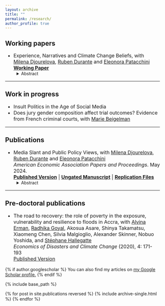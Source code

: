 ```yaml
---
layout: archive
title: ""
permalink: /research/
author_profile: true
---
```


<style type="text/css">
  ul { font-size: 16px; }
  ol { font-size: 16px; }
  details { margin-left: 10px; font-size: 14px; }
  h3 + ul { margin-top: 5px; }
  h4 + p { margin-top: -15px; }
  h4 + details { margin-top: -15px; }
  p + details { margin-top: -15px; }
  summary + p { text-align: justify; }
</style>


## Working papers
<ul>
  <li>
    Experience, Narratives and Climate Change Beliefs, with <a href="https://sites.google.com/site/milenadjourelova/home">Milena Djourelova</a>, <a href="https://www.rubendurante.net/">Ruben Durante</a> and <a href="https://www.epatacchini.com/">Eleonora Patacchini</a><br />
    <a href="https://raw.githubusercontent.com/Elliot-Motte/Elliot-Motte.github.io/master/files/02_Climate_Change_Narratives/Experience_Narratives_Climate_Change_Beliefs_20240529.pdf" download><b>Working Paper</b></a>
    <details> <summary> Abstract </summary>
    <p>
Linking the location and timing of FEMA-declared disasters to large-scale electoral survey data, we study how the experience of a natural disaster affects climate change beliefs, and how experience interacts with ideology. Contrary to the predictions of standard learning models, we find evidence for divergence in beliefs – exposure to the same disaster event increases stated climate change and environmental concerns among liberals, but decreases them among conservatives, widening the ideological gap by 11-17%. We further provide evidence of conflicting ideological media discourse on climate change in the aftermath of disasters by applying GPT as a novel text annotation approach. Our findings are consistent with natural disasters making the debate around climate change and partisan cleavages on this issue more salient and further polarizing initial beliefs. 
    </p>
    </details>
  </li>
</ul>




---
## Work in progress
<ul>
  <li>
    Insult Politics in the Age of Social Media
  </li>
  <li>
    Does jury gender composition affect trial outcomes? Evidence from French criminal courts, with <a href="https://mariebeigelman.github.io/">Marie Beigelman</a>
  </li>
</ul>



---
## Publications

<ul>
  <li>
    Media Slant and Public Policy Views, with <a href="https://sites.google.com/site/milenadjourelova/home">Milena Djourelova</a>, <a href="https://www.rubendurante.net/">Ruben Durante</a> and <a href="https://www.epatacchini.com/">Eleonora Patacchini</a> <br />
    <i>American Economic Association Papers and Proceedings</i>. May 2024.<br />
    <a href="https://www.aeaweb.org/articles?id=10.1257/pandp.20241005"><b>Published Version</b></a> | <a href="https://raw.githubusercontent.com/Elliot-Motte/Elliot-Motte.github.io/master/files/01_AEAPP_2024_MediaSlant_PublicPolicyViews/Djourelova_Durante_Motte_Patacchini_AEAPP_2024_Media_Slant_and_Public_Policy_Views.pdf" download><b>Ungated Manuscript</b></a> | <a href="https://github.com/Elliot-Motte/MediaSlant_AEAPP2024"><b>Replication Files</b></a> 
    <details> <summary> Abstract </summary>
    <p>
We study how exposure to partisan news channels (Fox News and MSNBC) affects individual views on four policy issues: climate change, gun rights, abortion, and immigration. First, using GPT to annotate news transcripts, we document large differences in the way the two networks cover these issues. Second, exploiting exogenous variation in viewership due to channels' positions in cable lineups, we show that exposure to Fox News (MSNBC) is associated with more conservative (progressive) views, even when controlling for self-reported ideology and party affiliation. Our findings indicate that partisan media contribute to the rise of political polarization in the United States.
    </p>
    </details>
  </li>
</ul>


---
## Pre-doctoral publications

<ul>
  <li>
    The road to recovery: the role of poverty in the exposure, vulnerability and resilience to floods in Accra, with <a href="https://blogs.worldbank.org/team/alvina-erman">Alvina Erman</a>, <a href="https://sites.google.com/view/radhika-goyal/home?authuser=0">Radhika Goyal</a>, Akosua Asare, Shinya Takamatsu, Xiaomeng Chen, Silvia Malgioglio, Alexander Skinner, Nobuo Yoshida, and <a href="https://www.worldbank.org/en/about/people/s/stephane-hallegatte">Stéphane Hallegatte</a> <br />
    <i>Economics of Disasters and Climate Change</i> (2020), 4: 171-193<br />
    <a href="https://link.springer.com/article/10.1007/s41885-019-00056-w">Published Version</a>
  </li>
</ul>



{% if author.googlescholar %}
  You can also find my articles on <u><a href="{{author.googlescholar}}">my Google Scholar profile</a>.</u>
{% endif %}

{% include base_path %}

{% for post in site.publications reversed %}
  {% include archive-single.html %}
{% endfor %}
